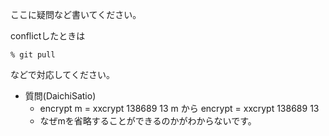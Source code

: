 ここに疑問など書いてください。

conflictしたときは

	% git pull

などで対応してください。

- 質問(DaichiSatio)
  - encrypt m = xxcrypt 138689 13 m から encrypt = xxcrypt 138689 13
  - なぜmを省略することができるのかがわからないです。

